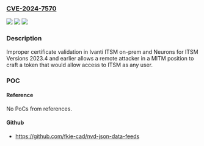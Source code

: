 ### [CVE-2024-7570](https://cve.mitre.org/cgi-bin/cvename.cgi?name=CVE-2024-7570)
![](https://img.shields.io/static/v1?label=Product&message=ITSM&color=blue)
![](https://img.shields.io/static/v1?label=Version&message=n%2Fa&color=blue)
![](https://img.shields.io/static/v1?label=Vulnerability&message=CWE-295%20Improper%20Certificate%20Validation&color=brighgreen)

### Description

Improper certificate validation in Ivanti ITSM on-prem and Neurons for ITSM Versions 2023.4 and earlier allows a remote attacker in a MITM position to craft a token that would allow access to ITSM as any user.

### POC

#### Reference
No PoCs from references.

#### Github
- https://github.com/fkie-cad/nvd-json-data-feeds

